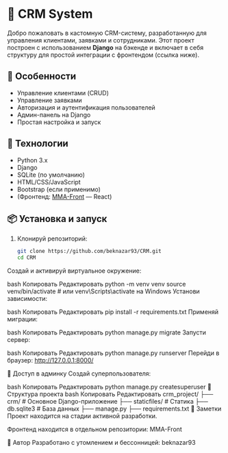 # 🧠 CRM System

Добро пожаловать в кастомную CRM-систему, разработанную для управления клиентами, заявками и сотрудниками. Этот проект построен с использованием **Django** на бэкенде и включает в себя структуру для простой интеграции с фронтендом (ссылка ниже).

## 🚀 Особенности

- Управление клиентами (CRUD)
- Управление заявками
- Авторизация и аутентификация пользователей
- Админ-панель на Django
- Простая настройка и запуск

## 🧰 Технологии

- Python 3.x
- Django
- SQLite (по умолчанию)
- HTML/CSS/JavaScript
- Bootstrap (если применимо)
- (Фронтенд: [MMA-Front](https://github.com/beknazar93/MMA-Front) — React)

## 📦 Установка и запуск

1. Клонируй репозиторий:

   ```bash
   git clone https://github.com/beknazar93/CRM.git
   cd CRM
Создай и активируй виртуальное окружение:

bash
Копировать
Редактировать
python -m venv venv
source venv/bin/activate  # или venv\Scripts\activate на Windows
Установи зависимости:

bash
Копировать
Редактировать
pip install -r requirements.txt
Применяй миграции:

bash
Копировать
Редактировать
python manage.py migrate
Запусти сервер:

bash
Копировать
Редактировать
python manage.py runserver
Перейди в браузер: http://127.0.0.1:8000/

🔐 Доступ в админку
Создай суперпользователя:

bash
Копировать
Редактировать
python manage.py createsuperuser
📂 Структура проекта
bash
Копировать
Редактировать
crm_project/
├── crm/                # Основное Django-приложение
├── staticfiles/        # Статика
├── db.sqlite3          # База данных
├── manage.py
├── requirements.txt
📌 Заметки
Проект находится на стадии активной разработки.

Фронтенд находится в отдельном репозитории: MMA-Front

🧙 Автор
Разработано с утомлением и бессонницей: beknazar93
